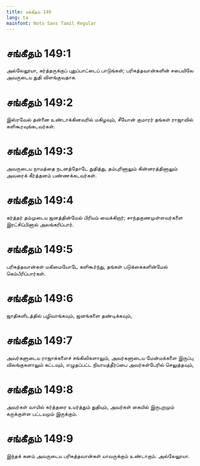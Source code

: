 ```yaml
---
title: சங்கீதம் 149
lang: ta
mainfont: Noto Sans Tamil Regular
---
```


# சங்கீதம் 149:1

அல்லேலூயா, கர்த்தருக்குப் புதுப்பாட்டைப் பாடுங்கள்; பரிசுத்தவான்களின் சபையிலே அவருடைய துதி விளங்குவதாக.

# சங்கீதம் 149:2

இஸ்ரவேல் தன்னை உண்டாக்கினவரில் மகிழவும், சீயோன் குமாரர் தங்கள் ராஜாவில் களிகூரவுங்கடவர்கள்.

# சங்கீதம் 149:3

அவருடைய நாமத்தை நடனத்தோடே துதித்து, தம்புரினாலும் கின்னரத்தினாலும் அவரைக் கீர்த்தனம் பண்ணக்கடவர்கள்.

# சங்கீதம் 149:4

கர்த்தர் தம்முடைய ஜனத்தின்மேல் பிரியம் வைக்கிறார்; சாந்தகுணமுள்ளவர்களை இரட்சிப்பினால் அலங்கரிப்பார்.

# சங்கீதம் 149:5

பரிசுத்தவான்கள் மகிமையோடே களிகூர்ந்து, தங்கள் படுக்கைகளின்மேல் கெம்பீரிப்பார்கள்.

# சங்கீதம் 149:6

ஜாதிகளிடத்தில் பழிவாங்கவும், ஜனங்களை தண்டிக்கவும்,

# சங்கீதம் 149:7

அவர்களுடைய ராஜாக்களைச் சங்கிலிகளாலும், அவர்களுடைய மேன்மக்களை இருப்பு விலங்குகளாலும் கட்டவும், எழுதப்பட்ட நியாயத்தீர்ப்பை அவர்கள்பேரில் செலுத்தவும்,

# சங்கீதம் 149:8

அவர்கள் வாயில் கர்த்தரை உயர்த்தும் துதியும், அவர்கள் கையில் இருபுறமும் கருக்குள்ள பட்டயமும் இருக்கும்.

# சங்கீதம் 149:9

இந்தக் கனம் அவருடைய பரிசுத்தவான்கள் யாவருக்கும் உண்டாகும். அல்லேலூயா.

